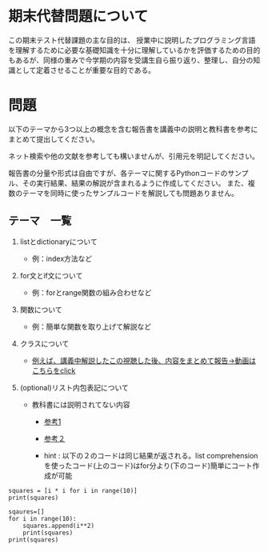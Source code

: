 
# 期末代替問題について

この期末テスト代替課題の主な目的は、
授業中に説明したプログラミング言語を理解するために必要な基礎知識を十分に理解しているかを評価するための目的もあるが、同様の重みで今学期の内容を受講生自ら振り返り、整理し、自分の知識として定着させることが重要な目的である。

# 問題
以下のテーマから3つ以上の概念を含む報告書を講義中の説明と教科書を参考にまとめて提出してください。

ネット検索や他の文献を参考しても構いませんが、引用元を明記してください。

報告書の分量や形式は自由ですが、各テーマに関するPythonコードのサンプル、その実行結果、結果の解説が含まれるように作成してください。
また、複数のテーマを同時に使ったサンプルコードを解説しても問題ありません。

## テーマ　一覧

1. listとdictionaryについて
    - 例：index方法など
    
2. for文とif文について
    - 例：forとrange関数の組み合わせなど 

3. 関数について
    - 例：簡単な関数を取り上げて解説など
    
4. クラスについて
   - [例えば、講義中解説したこの視聴した後、内容をまとめて報告→動画はこちらをclick](https://youtu.be/ZDa-Z5JzLYM?si=JDdhoCgTlqcFLI8i)

5. (optional)リスト内包表記について
    - 教科書には説明されてない内容
    
      - [参考1](https://realpython.com/list-comprehension-python/#using-for-loops)
      - [参考２](https://realpython.com/list-comprehension-python/#using-list-comprehensionsを読みlistcomprehension)
      
      - hint : 以下の２のコードは同じ結果が返される。list comprehensionを使ったコード(上のコード)はfor分より(下のコード)簡単にコート作成が可能

```
squares = [i * i for i in range(10)]
print(squares)
```
```
sqaures=[]
for i in range(10):
    squares.append(i**2)
    print(squares)
print(squares)
```
